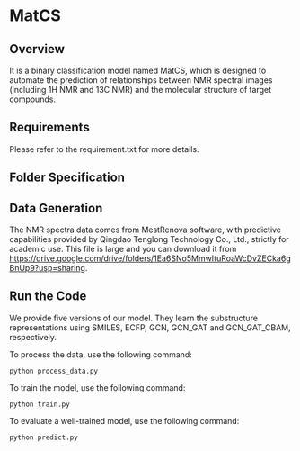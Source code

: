 # MatCS
## Overview
It is a binary classification model named MatCS, which is designed to automate the prediction of relationships between NMR spectral images (including 1H NMR and 13C NMR) and the molecular structure of target compounds.
## Requirements
Please refer to the requirement.txt for more details.
## Folder Specification

## Data Generation
The NMR spectra data comes from MestRenova software, with predictive capabilities provided by Qingdao Tenglong Technology Co., Ltd., strictly for academic use.
This file is large and you can download it from https://drive.google.com/drive/folders/1Ea6SNo5MmwItuRoaWcDvZECka6gBnUp9?usp=sharing.
## Run the Code
We provide five versions of our model. They learn the substructure representations using SMILES, ECFP, GCN, GCN_GAT and GCN_GAT_CBAM, respectively.

To process the data, use the following command:
```shell
python process_data.py
```
To train the model, use the following command:
```shell
python train.py
```
To evaluate a well-trained model, use the following command:
```shell
python predict.py
```
